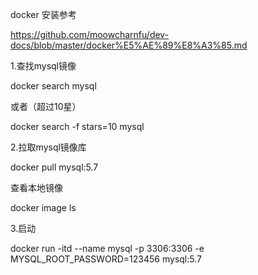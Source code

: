 docker 安装参考

https://github.com/moowcharnfu/dev-docs/blob/master/docker%E5%AE%89%E8%A3%85.md

1.查找mysql镜像

docker search mysql

或者（超过10星）

docker search -f stars=10 mysql

2.拉取mysql镜像库

docker pull mysql:5.7

查看本地镜像

docker image ls

3.启动

docker run -itd --name mysql -p 3306:3306 -e MYSQL_ROOT_PASSWORD=123456 mysql:5.7
